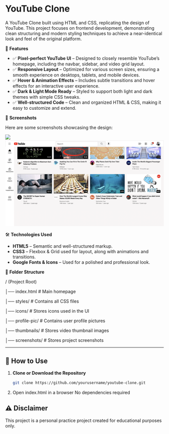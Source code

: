 # YouTube Clone

A YouTube Clone built using HTML and CSS, replicating the design of YouTube. This project focuses on frontend development, demonstrating clean structuring and modern styling techniques to achieve a near-identical look and feel of the original platform.

🚀 **Features**

- ✅ **Pixel-perfect YouTube UI** – Designed to closely resemble YouTube’s homepage, including the navbar, sidebar, and video grid layout.
- ✅ **Responsive Layout** – Optimized for various screen sizes, ensuring a smooth experience on desktops, tablets, and mobile devices.
- ✅ **Hover & Animation Effects** – Includes subtle transitions and hover effects for an interactive user experience.
- ✅ **Dark & Light Mode Ready** – Styled to support both light and dark themes with simple CSS tweaks.
- ✅ **Well-structured Code** – Clean and organized HTML & CSS, making it easy to customize and extend.

📸 **Screenshots**

Here are some screenshots showcasing the design:

<img src="https://raw.githubusercontent.com/chandrika1645/Youtube-clone/main/youtube/screenshots/home-page.png" width="900">

<img src="https://raw.githubusercontent.com/chandrika1645/Youtube-clone/main/youtube/screenshots/home-page2.png" width="900">



🛠️ **Technologies Used**

- **HTML5** – Semantic and well-structured markup.
- **CSS3** – Flexbox & Grid used for layout, along with animations and transitions.
- **Google Fonts & Icons** – Used for a polished and professional look.

📂 **Folder Structure**

/ (Project Root) 

  │── index.html # Main homepage 

  │── styles/ # Contains all CSS files 

  │── icons/ # Stores icons used in the UI 

  │── profile-pic/ # Contains user profile pictures 

  │── thumbnails/ # Stores video thumbnail images 

  │── screenshots/ # Stores project screenshots


---

## 🎯 How to Use

1. **Clone or Download the Repository**  
   ```bash
   git clone https://github.com/yourusername/youtube-clone.git

2. Open index.html in a browser
No dependencies required

## ⚠️ Disclaimer
This project is a personal practice project created for educational purposes only.



